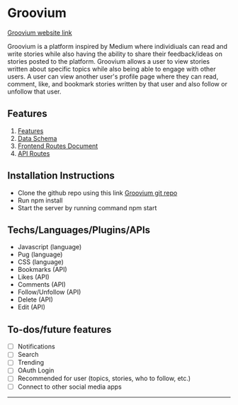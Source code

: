 # Groovium
[Groovium website link](https://groovium.herokuapp.com)

Groovium is a platform inspired by Medium where individiuals can read and write stories while also having the ability to share their feedback/ideas on stories posted to the platform. Groovium allows a user to view stories written about specific topics while also being able to engage with other users. A user can view another user's profile page where they can read, comment, like, and bookmark stories written by that user and also follow or unfollow that user.

## Features
1. [Features](https://github.com/Jguevara1208/groupProject/wiki/MVP-Feature-List)
2. [Data Schema](https://github.com/Jguevara1208/groupProject/wiki/Database-Schema)
3. [Frontend Routes Document](https://github.com/Jguevara1208/groupProject/wiki/Client-Side-Routes)
4. [API Routes](https://github.com/Jguevara1208/groupProject/wiki/API-Endpoints)

## Installation Instructions
* Clone the github repo using this link [Groovium git repo](https://github.com/Jguevara1208/groupProject)
* Run npm install
* Start the server by running command npm start

## Techs/Languages/Plugins/APIs
* Javascript (language)
* Pug (language)
* CSS (language)
* Bookmarks (API)
* Likes (API)
* Comments (API)
* Follow/Unfollow (API)
* Delete (API)
* Edit (API)

## To-dos/future features 
- [ ] Notifications
- [ ] Search
- [ ] Trending
- [ ] OAuth Login
- [ ] Recommended for user (topics, stories, who to follow, etc.)
- [ ] Connect to other social media apps

******************

